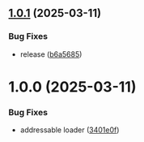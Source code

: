 ## [1.0.1](https://github.com/KhanhTQ-hub/com.ktgame.assets.loader.addressables/compare/v1.0.0...v1.0.1) (2025-03-11)


### Bug Fixes

* release ([b6a5685](https://github.com/KhanhTQ-hub/com.ktgame.assets.loader.addressables/commit/b6a5685a8628de4f01438edd7e9cdd77283b9acb))

# 1.0.0 (2025-03-11)


### Bug Fixes

* addressable loader ([3401e0f](https://github.com/KhanhTQ-hub/com.ktgame.assets.loader.addressables/commit/3401e0f273d84f073fca3e4662f23ac10831e208))
